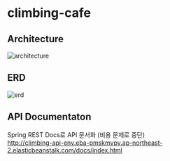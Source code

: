 # climbing-cafe

## Architecture

![architecture](https://github.com/peeerr/climbing-cafe/assets/103200144/647222a1-83d8-4950-94b7-edeaa180846b)

## ERD

![erd](https://github.com/peeerr/climbing-cafe/assets/103200144/14ec17a0-73d4-4a26-b98b-4520769ee316)

## API Documentaton

Spring REST Docs로 API 문서화 (비용 문제로 중단) <br>
http://climbing-api-env.eba-pmskmvpv.ap-northeast-2.elasticbeanstalk.com/docs/index.html
<br> 
